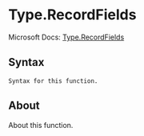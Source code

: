 # Type.RecordFields

Microsoft Docs: [Type.RecordFields](https://docs.microsoft.com/en-us/powerquery-m/type-recordfields)

## Syntax

```
Syntax for this function.
```

## About

About this function.

